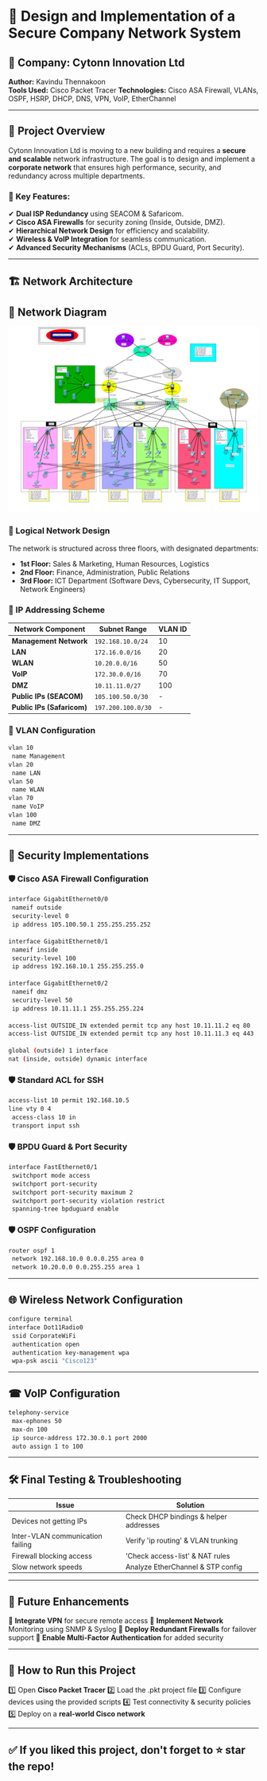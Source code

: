 # 📌 Design and Implementation of a Secure Company Network System

## 🏢 Company: Cytonn Innovation Ltd  
**Author:** Kavindu Thennakoon  
**Tools Used:** Cisco Packet Tracer 
**Technologies:** Cisco ASA Firewall, VLANs, OSPF, HSRP, DHCP, DNS, VPN, VoIP, EtherChannel  

---

## 📜 Project Overview

Cytonn Innovation Ltd is moving to a new building and requires a **secure and scalable** network infrastructure. The goal is to design and implement a **corporate network** that ensures high performance, security, and redundancy across multiple departments.

### 🔹 Key Features:
✔ **Dual ISP Redundancy** using SEACOM & Safaricom.  
✔ **Cisco ASA Firewalls** for security zoning (Inside, Outside, DMZ).  
✔ **Hierarchical Network Design** for efficiency and scalability.  
✔ **Wireless & VoIP Integration** for seamless communication.  
✔ **Advanced Security Mechanisms** (ACLs, BPDU Guard, Port Security).  

---

## 🏗 Network Architecture

## 📡 Network Diagram

![Diagrams/network-diagram.png](https://github.com/Kavindu-Thennakoon/Secure-Company-Network-System/blob/eb654d267bf2d3949abbadf6c1c1f0351246dcee/Network%20Diagram.png)


### 📌 Logical Network Design
The network is structured across three floors, with designated departments:  
- **1st Floor:** Sales & Marketing, Human Resources, Logistics  
- **2nd Floor:** Finance, Administration, Public Relations  
- **3rd Floor:** ICT Department (Software Devs, Cybersecurity, IT Support, Network Engineers)  

### 📌 IP Addressing Scheme
| Network Component | Subnet Range | VLAN ID |
|------------------|--------------|---------|
| **Management Network** | `192.168.10.0/24` | 10 |
| **LAN** | `172.16.0.0/16` | 20 |
| **WLAN** | `10.20.0.0/16` | 50 |
| **VoIP** | `172.30.0.0/16` | 70 |
| **DMZ** | `10.11.11.0/27` | 100 |
| **Public IPs (SEACOM)** | `105.100.50.0/30` | - |
| **Public IPs (Safaricom)** | `197.200.100.0/30` | - |

### 📌 VLAN Configuration
```bash
vlan 10
 name Management
vlan 20
 name LAN
vlan 50
 name WLAN
vlan 70
 name VoIP
vlan 100
 name DMZ
```

---

## 🔐 Security Implementations
### 🛡 Cisco ASA Firewall Configuration
```bash
interface GigabitEthernet0/0
 nameif outside
 security-level 0
 ip address 105.100.50.1 255.255.255.252

interface GigabitEthernet0/1
 nameif inside
 security-level 100
 ip address 192.168.10.1 255.255.255.0

interface GigabitEthernet0/2
 nameif dmz
 security-level 50
 ip address 10.11.11.1 255.255.255.224

access-list OUTSIDE_IN extended permit tcp any host 10.11.11.2 eq 80
access-list OUTSIDE_IN extended permit tcp any host 10.11.11.3 eq 443

global (outside) 1 interface
nat (inside, outside) dynamic interface
```

### 🛡 Standard ACL for SSH
```bash
access-list 10 permit 192.168.10.5
line vty 0 4
 access-class 10 in
 transport input ssh
```

### 🛡 BPDU Guard & Port Security
```bash
interface FastEthernet0/1
 switchport mode access
 switchport port-security
 switchport port-security maximum 2
 switchport port-security violation restrict
 spanning-tree bpduguard enable
```

### 🛡 OSPF Configuration
```bash
router ospf 1
 network 192.168.10.0 0.0.0.255 area 0
 network 10.20.0.0 0.0.255.255 area 1
```

---

## 🌐 Wireless Network Configuration
```bash
configure terminal
interface Dot11Radio0
 ssid CorporateWiFi
 authentication open
 authentication key-management wpa
 wpa-psk ascii "Cisco123"
```

---

## ☎ VoIP Configuration 
```bash
telephony-service
 max-ephones 50
 max-dn 100
 ip source-address 172.30.0.1 port 2000
 auto assign 1 to 100
```

---

## 🛠 Final Testing & Troubleshooting
| Issue | 	Solution |
|------------------|--------------|
| Devices not getting IPs | Check DHCP bindings & helper addresses |
| Inter-VLAN communication failing | Verify 'ip routing' & VLAN trunking |
| Firewall blocking access | 'Check access-list' & NAT rules |
| Slow network speeds | Analyze EtherChannel & STP config |

---

## 📌 Future Enhancements
🚀 **Integrate VPN** for secure remote access
🚀 **Implement Network** Monitoring using SNMP & Syslog
🚀 **Deploy Redundant Firewalls** for failover support
🚀 **Enable Multi-Factor Authentication** for added security

---

## 🔄 How to Run this Project
1️⃣ Open **Cisco Packet Tracer**
2️⃣ Load the .pkt project file
3️⃣ Configure devices using the provided scripts
4️⃣ Test connectivity & security policies
5️⃣ Deploy on a **real-world Cisco network**

---

## ✅ If you liked this project, don't forget to ⭐ star the repo!


